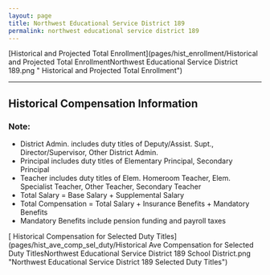 ```yaml
---
layout: page
title: Northwest Educational Service District 189
permalink: northwest educational service district 189
---
```



[Historical and Projected Total Enrollment](pages/hist_enrollment/Historical and Projected Total EnrollmentNorthwest Educational Service District 189.png " Historical and Projected Total Enrollment")


___

## Historical Compensation Information
### Note:
- District Admin. includes duty titles of Deputy/Assist. Supt., Director/Supervisor, Other District Admin.
- Principal includes duty titles of Elementary Principal, Secondary Principal
- Teacher includes duty titles of Elem. Homeroom Teacher, Elem. Specialist Teacher, Other Teacher, Secondary Teacher
- Total Salary = Base Salary + Supplemental Salary
- Total Compensation = Total Salary + Insurance Benefits + Mandatory Benefits
- Mandatory Benefits include pension funding and payroll taxes

[ Historical Compensation for Selected Duty Titles](pages/hist_ave_comp_sel_duty/Historical Ave Compensation for Selected Duty TitlesNorthwest Educational Service District 189 School District.png "Northwest Educational Service District 189 Selected Duty Titles")

